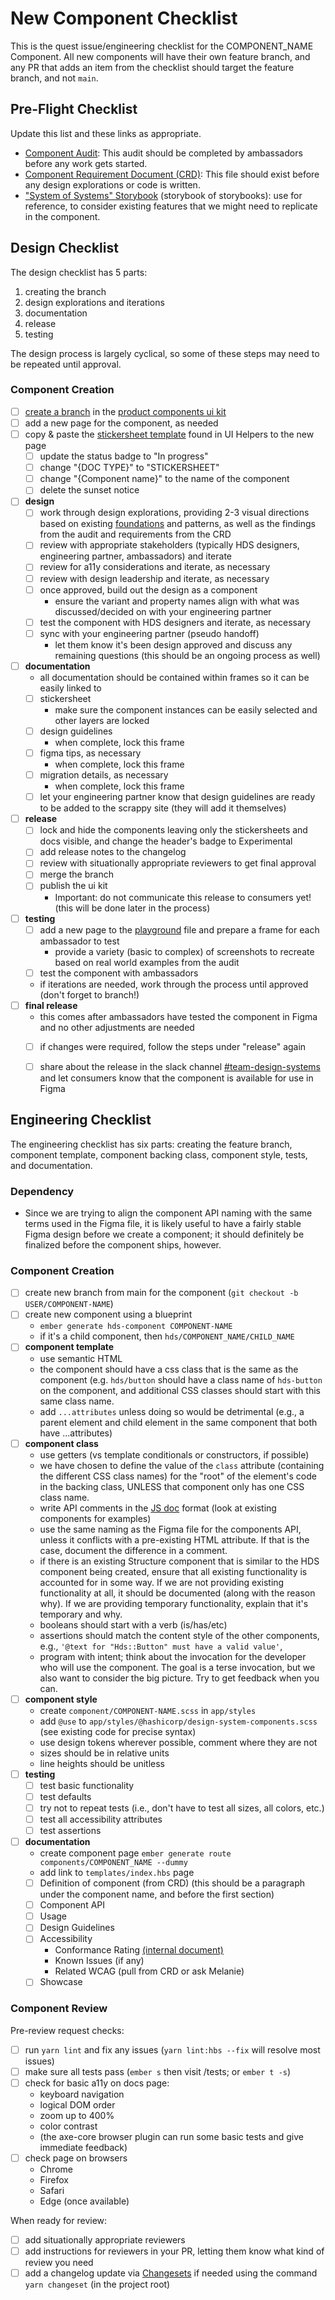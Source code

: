 # New Component Checklist

This is the quest issue/engineering checklist for the COMPONENT_NAME Component. All new components will have their own feature branch, and any PR that adds an item from the checklist should target the feature branch, and not `main`.

## Pre-Flight Checklist
Update this list and these links as appropriate.

- [Component Audit](https://www.figma.com/file/h3LtloARmbYVwh7z6XWHVb/Component-Audits-FY23?node-id=0%3A1): This audit should be completed by ambassadors before any work gets started.
- [Component Requirement Document (CRD)](https://docs.google.com/document/d/1kGcdfnb_z5tVUUvkSJGQPOssNd1yl2SVyd7bqk1KXII/): This file should exist before any design explorations or code is written.
- ["System of Systems" Storybook](https://unofficial-design-system-search.vercel.app) (storybook of storybooks): use for reference, to consider existing features that we might need to replicate in the component.


## Design Checklist
The design checklist has 5 parts:
1. creating the branch
2. design explorations and iterations
3. documentation
4. release
5. testing

The design process is largely cyclical, so some of these steps may need to be repeated until approval.

### Component Creation
- [ ] [create a branch](https://help.figma.com/hc/en-us/articles/360063144053-Create-branches-and-merge-changes#Create_a_branch) in the [product components ui kit](https://www.figma.com/file/noyY6dUMDYjmySpHcMjhkN/HDS-Product---Components)
- [ ] add a new page for the component, as needed
- [ ] copy & paste the [stickersheet template](https://www.figma.com/file/noyY6dUMDYjmySpHcMjhkN/HDS-Product---Components?node-id=2279%3A26800) found in UI Helpers to the new page
  - [ ] update the status badge to "In progress"
  - [ ] change "{DOC TYPE}" to "STICKERSHEET"
  - [ ] change "{Component name}" to the name of the component
  - [ ] delete the sunset notice
- [ ] **design**
  - [ ] work through design explorations, providing 2-3 visual directions based on existing [foundations](https://www.figma.com/file/oQsMzMMnynfPWpMEt91OpH/HDS-Product---Foundations?node-id=2916%3A4) and patterns, as well as the findings from the audit and requirements from the CRD
  - [ ] review with appropriate stakeholders (typically HDS designers, engineering partner, ambassadors) and iterate
  - [ ] review for a11y considerations and iterate, as necessary
  - [ ] review with design leadership and iterate, as necessary
  - [ ] once approved, build out the design as a component
    - ensure the variant and property names align with what was discussed/decided on with your engineering partner
  - [ ] test the component with HDS designers and iterate, as necessary
  - [ ] sync with your engineering partner (pseudo handoff)
    - let them know it's been design approved and discuss any remaining questions (this should be an ongoing process as well)
- [ ] **documentation**
  - all documentation should be contained within frames so it can be easily linked to
  - [ ] stickersheet
    - make sure the component instances can be easily selected and other layers are locked
  - [ ] design guidelines
    - when complete, lock this frame
  - [ ] figma tips, as necessary
    - when complete, lock this frame
  - [ ] migration details, as necessary
    - when complete, lock this frame
  - [ ] let your engineering partner know that design guidelines are ready to be added to the scrappy site (they will add it themselves)
- [ ] **release**
  - [ ] lock and hide the components leaving only the stickersheets and docs visible, and change the header's badge to Experimental
  - [ ] add release notes to the changelog
  - [ ] review with situationally appropriate reviewers to get final approval
  - [ ] merge the branch
  - [ ] publish the ui kit
    - Important: do not communicate this release to consumers yet! (this will be done later in the process)
- [ ] **testing**
  - [ ] add a new page to the [playground](https://www.figma.com/file/95YqaJF4TNV72ucXbyC7A0/Playground?node-id=302%3A10) file and prepare a frame for each ambassador to test
    - provide a variety (basic to complex) of screenshots to recreate based on real world examples from the audit
  - [ ] test the component with ambassadors
  - if iterations are needed, work through the process until approved (don't forget to branch!)
- [ ] **final release**
  - this comes after ambassadors have tested the component in Figma and no other adjustments are needed
  - [ ] if changes were required, follow the steps under "release" again
  - [ ] share about the release in the slack channel [#team-design-systems](https://hashicorp.slack.com/archives/C7KTUHNUS) and let consumers know that the component is available for use in Figma


## Engineering Checklist
The engineering checklist has six parts: creating the feature branch, component template, component backing class, component style, tests, and documentation.

### Dependency
- Since we are trying to align the component API naming with the same terms used in the Figma file, it is likely useful to have a fairly stable Figma design before we create a component; it should definitely be finalized before the component ships, however.

### Component Creation

- [ ] create new branch from main for the component (`git checkout -b USER/COMPONENT-NAME`)
- [ ] create new component using a blueprint
  - `ember generate hds-component COMPONENT-NAME`
  - if it's a child component, then `hds/COMPONENT_NAME/CHILD_NAME`
- [ ] **component template**
  - use semantic HTML
  - the component should have a css class that is the same as the component (e.g. `hds/button` should have a class name of `hds-button` on the component, and additional CSS classes should start with this same class name.
  - add `...attributes` unless doing so would be detrimental (e.g., a parent element and child element in the same component that both have ...attributes)
- [ ] **component class**
  - use getters (vs template conditionals or constructors, if possible)
  - we have chosen to define the value of the `class` attribute (containing the different CSS class names) for the "root" of the element's code in the backing class, UNLESS that component only has one CSS class name.
  - write API comments in the [JS doc](https://jsdoc.app/) format (look at existing components for examples)
  - use the same naming as the Figma file for the components API, unless it conflicts with a pre-existing HTML attribute. If that is the case, document the difference in a comment.
  - if there is an existing Structure component that is similar to the HDS component being created, ensure that all existing functionality is accounted for in some way. If we are not providing existing functionality at all, it should be documented (along with the reason why). If we are providing temporary functionality, explain that it's temporary and why.
  - booleans should start with a verb (is/has/etc)
  - assertions should match the content style of the other components, e.g., `'@text for "Hds::Button" must have a valid value'`,
  - program with intent; think about the invocation for the developer who will use the component. The goal is a terse invocation, but we also want to consider the big picture. Try to get feedback when you can.
- [ ] **component style**
  - create `component/COMPONENT-NAME.scss` in `app/styles`
  - add `@use` to `app/styles/@hashicorp/design-system-components.scss` (see existing code for precise syntax)
  - use design tokens wherever possible, comment where they are not
  - sizes should be in relative units
  - line heights should be unitless
- [ ] **testing**
  - [ ] test basic functionality
  - [ ] test defaults
  - [ ] try not to repeat tests (i.e., don't have to test all sizes, all colors, etc.)
  - [ ] test all accessibility attributes
  - [ ] test assertions
- [ ] **documentation**
  - create component page `ember generate route components/COMPONENT_NAME --dummy`
  - add link to `templates/index.hbs` page
  - [ ] Definition of component (from CRD) (this should be a paragraph under the component name, and before the first section)
  - [ ] Component API
  - [ ] Usage
  - [ ] Design Guidelines
  - [ ] Accessibility
    - Conformance Rating [(internal document)](https://docs.google.com/document/d/1OjTKpQLB_wuZSVJNLbbguTzMDMYCHKhNdKQz7-Kfqic/edit#bookmark=id.v7r42vfu4pdd)
    - Known Issues (if any)
    - Related WCAG (pull from CRD or ask Melanie)
  - [ ] Showcase

### Component Review

Pre-review request checks:

- [ ] run `yarn lint` and fix any issues (`yarn lint:hbs --fix` will resolve most issues)
- [ ] make sure all tests pass (`ember s` then visit /tests; or `ember t -s`)
- [ ] check for basic a11y on docs page:
  - keyboard navigation
  - logical DOM order
  - zoom up to 400%
  - color contrast
  - (the axe-core browser plugin can run some basic tests and give immediate feedback)
- [ ] check page on browsers
  - Chrome
  - Firefox
  - Safari
  - Edge (once available)

When ready for review:

- [ ] add situationally appropriate reviewers
- [ ] add instructions for reviewers in your PR, letting them know what kind of review you need
- [ ] add a changelog update via [Changesets](https://github.com/changesets/changesets) if needed using the command `yarn changeset` (in the project root)

